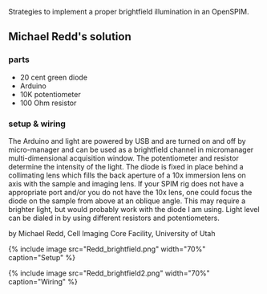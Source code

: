 ---
---
Strategies to implement a proper brightfield illumination in an OpenSPIM.

## Michael Redd's solution

### parts

  - 20 cent green diode
  - Arduino
  - 10K potentiometer
  - 100 Ohm resistor

### setup & wiring

The Arduino and light are powered by USB and are turned on and off by micro-manager and can be used as a brightfield channel in micromanager multi-dimensional acquisition window. The potentiometer and resistor determine the intensity of the light. The diode is fixed in place behind a collimating lens which fills the back aperture of a 10x immersion lens on axis with the sample and imaging lens. If your SPIM rig does not have a appropriate port and/or you do not have the 10x lens, one could focus the diode on the sample from above at an oblique angle. This may require a brighter light, but would probably work with the diode I am using. Light level can be dialed in by using different resistors and potentiometers.

by Michael Redd, Cell Imaging Core Facility, University of Utah

{% include image src="Redd_brightfield.png" width="70%" caption="Setup" %}

{% include image src="Redd_brightfield2.png" width="70%" caption="Wiring" %}
